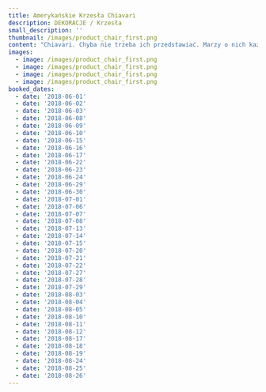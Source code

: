 ```yaml
---
title: Amerykańskie Krzesła Chiavari
description: DEKORACJE / Krzesła
small_description: ''
thumbnail: /images/product_chair_first.png
content: "Chiavari. Chyba nie trzeba ich przedstawiać. Marzy o nich każda Panna Młoda podążająca za obowiązującymi trendami.\r\n\nZawitały na polskie salony prosto ze Stanów Zjednoczonych, skutecznie detronizując pokrowce na krzesła. Od kilku sezonów są absolutnym hitem. To po prostu Must have  każdego eventu, tak łatwe do zdobycia z Make it happen.\r\n\nNadają szyku i elegancji każdemu wnętrzu. Czy ich przeznaczeniem jest wyłącznie dekoracja sali weselnej? Oczywiście, że nie! Sprawdzą się idealnie na rodzinnych uroczystościach, imprezach firmowych czy eventach.\r\n\n* wymiary: 91cm (wysokość krzesła) x 43cm (wysokość siedziska) x 40cm (szerokość siedziska) x 40cm (głębokość siedziska)\r\n* kolor: szampański\r\n* materiał: drewno bukowe\r\n* siedzisko: przymocowane do krzesła, wykonane z eko skóry w kolorze kości słoniowej                  \r\n* dostępna ilość: 207 sztuk (minimalna ilość krzeseł do jednorazowego wypożyczenia to 50 sztuk)\r\n* cena wypożyczenia: 25,00 zł/ sztuka\r\n* transport krzeseł na terenie Wrocławia - gratis, poza terenem Wrocławia wyceniany jest indywidualnie\r\n* istnieje możliwość odbioru osobistego\r\n* sprawdź dostępność w kalendarzu i dokonaj wstępnej rezerwacji\r\n* więcej informacji znajdziesz w zakładce [JAK DZIAŁAMY\r](/how)"
images:
  - image: /images/product_chair_first.png
  - image: /images/product_chair_first.png
  - image: /images/product_chair_first.png
  - image: /images/product_chair_first.png
booked_dates:
  - date: '2018-06-01'
  - date: '2018-06-02'
  - date: '2018-06-03'
  - date: '2018-06-08'
  - date: '2018-06-09'
  - date: '2018-06-10'
  - date: '2018-06-15'
  - date: '2018-06-16'
  - date: '2018-06-17'
  - date: '2018-06-22'
  - date: '2018-06-23'
  - date: '2018-06-24'
  - date: '2018-06-29'
  - date: '2018-06-30'
  - date: '2018-07-01'
  - date: '2018-07-06'
  - date: '2018-07-07'
  - date: '2018-07-08'
  - date: '2018-07-13'
  - date: '2018-07-14'
  - date: '2018-07-15'
  - date: '2018-07-20'
  - date: '2018-07-21'
  - date: '2018-07-22'
  - date: '2018-07-27'
  - date: '2018-07-28'
  - date: '2018-07-29'
  - date: '2018-08-03'
  - date: '2018-08-04'
  - date: '2018-08-05'
  - date: '2018-08-10'
  - date: '2018-08-11'
  - date: '2018-08-12'
  - date: '2018-08-17'
  - date: '2018-08-18'
  - date: '2018-08-19'
  - date: '2018-08-24'
  - date: '2018-08-25'
  - date: '2018-08-26'
---
```


